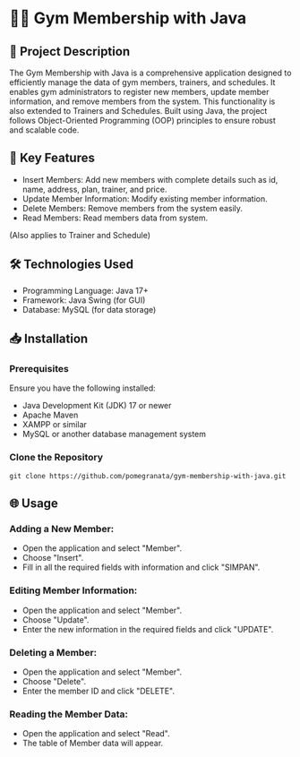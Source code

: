 # 🏋🏻 Gym Membership with Java

## 📖 Project Description
The Gym Membership with Java is a comprehensive application designed to efficiently manage the data of gym members, trainers, and schedules. It enables gym administrators to register new members, update member information, and remove members from the system. This functionality is also extended to Trainers and Schedules. Built using Java, the project follows Object-Oriented Programming (OOP) principles to ensure robust and scalable code.

## 🚀 Key Features
* Insert Members: Add new members with complete details such as id, name, address, plan, trainer, and price.
* Update Member Information: Modify existing member information.
* Delete Members: Remove members from the system easily.
* Read Members: Read members data from system.

(Also applies to Trainer and Schedule)

## 🛠️ Technologies Used
* Programming Language: Java 17+
* Framework: Java Swing (for GUI)
* Database: MySQL (for data storage)

## 📥 Installation
### Prerequisites
Ensure you have the following installed:

* Java Development Kit (JDK) 17 or newer
* Apache Maven
* XAMPP or similar
* MySQL or another database management system


### Clone the Repository

```
git clone https://github.com/pomegranata/gym-membership-with-java.git
```

## 🌐 Usage

### Adding a New Member:
* Open the application and select "Member".
* Choose "Insert".
* Fill in all the required fields with information and click "SIMPAN".

### Editing Member Information:
* Open the application and select "Member".
* Choose "Update".
* Enter the new information in the required fields and click "UPDATE".

### Deleting a Member:
* Open the application and select "Member".
* Choose "Delete".
* Enter the member ID and click "DELETE".

### Reading the Member Data:
* Open the application and select "Read".
* The table of Member data will appear.
